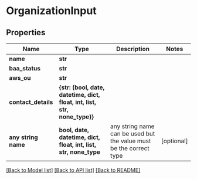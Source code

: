 # OrganizationInput


## Properties
Name | Type | Description | Notes
------------ | ------------- | ------------- | -------------
**name** | **str** |  | 
**baa_status** | **str** |  | 
**aws_ou** | **str** |  | 
**contact_details** | **{str: (bool, date, datetime, dict, float, int, list, str, none_type)}** |  | 
**any string name** | **bool, date, datetime, dict, float, int, list, str, none_type** | any string name can be used but the value must be the correct type | [optional]

[[Back to Model list]](../README.md#documentation-for-models) [[Back to API list]](../README.md#documentation-for-api-endpoints) [[Back to README]](../README.md)


